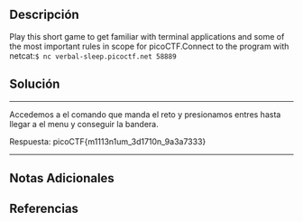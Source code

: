 ## Descripción

Play this short game to get familiar with terminal applications and some of the most important rules in scope for picoCTF.Connect to the program with netcat:`$ nc verbal-sleep.picoctf.net 58889`
## Solución

***
Accedemos a el comando que manda el reto y presionamos entres hasta llegar a el menu y conseguir la bandera.

Respuesta: picoCTF{m1113n1um_3d1710n_9a3a7333}
***
## Notas Adicionales

## Referencias